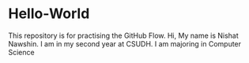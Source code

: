# Hello-World
This repository is for practising the GitHub Flow.
Hi, My name is Nishat Nawshin. I am in my second year at CSUDH. I am majoring in Computer Science
